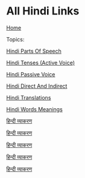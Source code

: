# All Hindi Links


[Home](all-files-links.md)



Topics: 


   [Hindi Parts Of Speech](hindi-parts-of-speech.md)
   
   [Hindi Tenses (Active Voice)](hindi-tenses.md)
   
   [Hindi Passive Voice](hindi-passive-voice.md)
   
   [Hindi Direct And Indirect](hindi-direct-indirect.md)
   
   [Hindi Translations](hindi-translations.md)
   
   [Hindi Words Meanings](hindi-words-meaning.md)
   
   [हिन्दी व्याकरण]()
   
   [हिन्दी व्याकरण]()
   
   [हिन्दी व्याकरण]()
   
   [हिन्दी व्याकरण]()
   
   [हिन्दी व्याकरण]()
   

